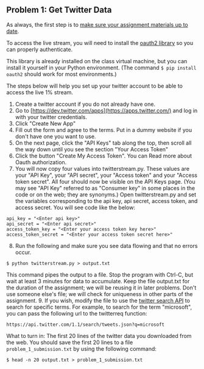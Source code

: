 ## Problem 1: Get Twitter Data

As always, the first step is to [make sure your assignment materials up to date](https://class.coursera.org/datasci-002/wiki/GithubInstructions).

To access the live stream, you will need to install the [oauth2 library](https://pypi.python.org/pypi/oauth2/) so you can 
properly authenticate.

This library is already installed on the class virtual machine, but you can install it yourself in your Python environment. (The command ```$ pip install oauth2``` should work for most environments.)

The steps below will help you set up your twitter account to be able to access the live 1% stream.

1. Create a twitter account if you do not already have one.
2. Go to [https://dev.twitter.com/apps](https://apps.twitter.com/) and log in with your twitter credentials.
3. Click "Create New App"
4. Fill out the form and agree to the terms. Put in a dummy website if you don't have one you want to use.
5. On the next page, click the "API Keys" tab along the top, then scroll all the way down until you see the section "Your Access Token"
6. Click the button "Create My Access Token". You can Read more about Oauth authorization.
7. You will now copy four values into twitterstream.py. These values are your "API Key", your "API secret", your "Access token" and your "Access token secret". All four should now be visible on the API Keys page. (You may see "API Key"
referred to as "Consumer key" in some places in the code or on the web; they are synonyms.) Open twitterstream.py and 
set the variables corresponding to the api key, api secret, access token, and access secret. You will see code like the 
below:
```
api_key = "<Enter api key>"
api_secret = "<Enter api secret>"
access_token_key = "<Enter your access token key here>"
access_token_secret = "<Enter your access token secret here>"
```
8. Run the following and make sure you see data flowing and that no errors occur.
```
$ python twitterstream.py > output.txt
```
This command pipes the output to a file. Stop the program with Ctrl-C, but wait at least 3 minutes for data to accumulate. Keep the file output.txt for the duration of the assignment; we will be reusing it in later problems. Don't use someone else's file; we will check for uniqueness in other parts of the assignment.
9. If you wish, modify the file to use the [twitter search API](https://dev.twitter.com/docs/api/1.1/get/search/tweets) 
to search for specific terms. For example, to search for the term "microsoft", you can pass the following url to the 
twitterreq function:
```
https://api.twitter.com/1.1/search/tweets.json?q=microsoft
```
What to turn in: The first 20 lines of the twitter data you downloaded from the web. You should save the first 20 lines 
to a file ```problem_1_submission.txt``` by using the following command:
```
$ head -n 20 output.txt > problem_1_submission.txt
```

